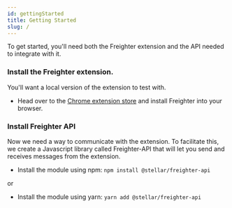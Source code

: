 ```yaml
---
id: gettingStarted
title: Getting Started
slug: /
---
```


To get started, you'll need both the Freighter extension and the API needed to integrate with it.

### Install the Freighter extension.

You'll want a local version of the extension to test with.

- Head over to the [Chrome extension store](https://chrome.google.com/webstore/category/extensions?hl=en) and install Freighter into your browser.

### Install Freighter API

Now we need a way to communicate with the extension. To facilitate this, we create a Javascript library called Freighter-API that will let you send and receives messages from the extension.

- Install the module using npm: `npm install @stellar/freighter-api`

or

- Install the module using yarn: `yarn add @stellar/freighter-api`
